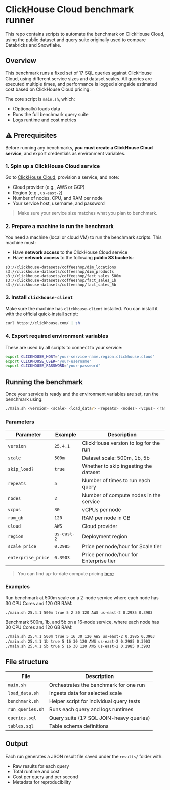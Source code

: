 # ClickHouse Cloud benchmark runner

This repo contains scripts to automate the benchmark on ClickHouse Cloud, using the public dataset and query suite originally used to compare Databricks and Snowflake.

## Overview

This benchmark runs a fixed set of 17 SQL queries against ClickHouse Cloud, using different service sizes and dataset scales. All queries are executed multiple times, and performance is logged alongside estimated cost based on ClickHouse Cloud pricing.

The core script is `main.sh`, which:
- (Optionally) loads data
- Runs the full benchmark query suite
- Logs runtime and cost metrics

## ⚠️ Prerequisites

Before running any benchmarks, **you must create a ClickHouse Cloud service**, and export credentials as environment variables.

### 1. Spin up a ClickHouse Cloud service

Go to [ClickHouse Cloud](https://clickhouse.com/cloud), provision a service, and note:
- Cloud provider (e.g., AWS or GCP)
- Region (e.g., `us-east-2`)
- Number of nodes, CPU, and RAM per node
- Your service host, username, and password

> Make sure your service size matches what you plan to benchmark.

### 2. Prepare a machine to run the benchmark

You need a machine (local or cloud VM) to run the benchmark scripts. This machine must:

- Have **network access** to the ClickHouse Cloud service
- Have **network access** to the following **public S3 buckets**:
```
s3://clickhouse-datasets/coffeeshop/dim_locations
s3://clickhouse-datasets/coffeeshop/dim_products
s3://clickhouse-datasets/coffeeshop/fact_sales_500m
s3://clickhouse-datasets/coffeeshop/fact_sales_1b
s3://clickhouse-datasets/coffeeshop/fact_sales_5b
```

### 3. Install `clickhouse-client`

Make sure the machine has `clickhouse-client` installed. You can install it with the official quick-install script:

```bash
curl https://clickhouse.com/ | sh
```

### 4. Export required environment variables

These are used by all scripts to connect to your service:

```bash
export CLICKHOUSE_HOST="your-service-name.region.clickhouse.cloud"
export CLICKHOUSE_USER="your-username"
export CLICKHOUSE_PASSWORD="your-password"
```

## Running the benchmark

Once your service is ready and the environment variables are set, run the benchmark using:
```bash
./main.sh <version> <scale> <load_data?> <repeats> <nodes> <vcpus> <ram_gb> <cloud> <region> <scale_price> <enterprise_price>
```

### Parameters

| Parameter          | Example     | Description                                      |
|--------------------|-------------|--------------------------------------------------|
| `version`          | `25.4.1`    | ClickHouse version to log for the run           |
| `scale`            | `500m`      | Dataset scale: 500m, 1b, 5b                      |
| `skip_load?`       | `true`      | Whether to skip ingesting the dataset                   |
| `repeats`          | `5`         | Number of times to run each query               |
| `nodes`            | `2`         | Number of compute nodes in the service          |
| `vcpus`            | `30`        | vCPUs per node                                  |
| `ram_gb`           | `120`       | RAM per node in GB                              |
| `cloud`            | `AWS`       | Cloud provider                                  |
| `region`           | `us-east-2` | Deployment region                               |
| `scale_price`      | `0.2985`    | Price per node/hour for Scale tier              |
| `enterprise_price` | `0.3903`    | Price per node/hour for Enterprise tier         |

> You can find up-to-date compute pricing [here](https://clickhouse.com/pricing)

### Examples

Run benchmark at 500m scale on a 2-node service where each node has 30 CPU Cores and 120 GB RAM:
```bash
./main.sh 25.4.1 500m true 5 2 30 120 AWS us-east-2 0.2985 0.3903
```


Benchmark 500m, 1b, and 5b on a 16-node service, where each node has 30 CPU Cores and 120 GB RAM:
```bash
./main.sh 25.4.1 500m true 5 16 30 120 AWS us-east-2 0.2985 0.3903
./main.sh 25.4.1 1b true 5 16 30 120 AWS us-east-2 0.2985 0.3903
./main.sh 25.4.1 5b true 5 16 30 120 AWS us-east-2 0.2985 0.3903
```

##  File structure

| File            | Description                                      |
|------------------|--------------------------------------------------|
| `main.sh`        | Orchestrates the benchmark for one run           |
| `load_data.sh`   | Ingests data for selected scale                  |
| `benchmark.sh`   | Helper script for individual query tests         |
| `run_queries.sh` | Runs each query and logs runtimes                |
| `queries.sql`    | Query suite (17 SQL JOIN-heavy queries)          |
| `tables.sql`     | Table schema definitions                         |


##   Output

Each run generates a JSON result file saved under the `results/` folder with:
- Raw results for each query  
- Total runtime and cost  
- Cost per query and per second  
- Metadata for reproducibility
